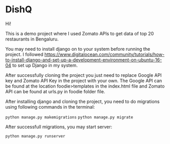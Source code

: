 # DishQ

Hi!

This is a demo project where I used Zomato APIs to get data of top 20 restaurants in Bengaluru.

You may need to install django on to your system before running the project. I followed https://www.digitalocean.com/community/tutorials/how-to-install-django-and-set-up-a-development-environment-on-ubuntu-16-04 to set up Django in my system.

After successfully cloning the project you just need to replace Google API key and Zomato API Key in the project with your own. The Google API can be found at the location foodie>templates in the index.html file and Zomato API can be found at urls.py in foodie folder file.  

After installing django and cloning the project, you need to do migrations using following commands in the terminal:

`python manage.py makemigrations`
`python manage.py migrate`

After successfull migrations, you may start server:

`python manage.py runserver`
